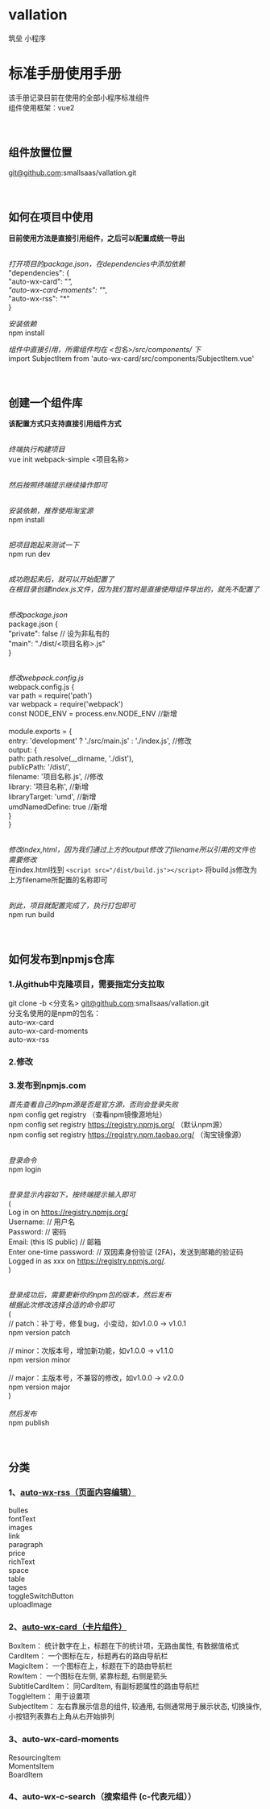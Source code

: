 # vallation
筑垒 小程序

# 标准手册使用手册
该手册记录目前在使用的全部小程序标准组件 <br>
组件使用框架：vue2 <br>
<br>
<br>

## 组件放置位置
git@github.com:smallsaas/vallation.git <br>
<br>
<br>

## 如何在项目中使用
**目前使用方法是直接引用组件，之后可以配置成统一导出** <br>
<br>

*打开项目的package.json，在dependencies中添加依赖* <br>
"dependencies": { <br>
    "auto-wx-card": "*",<br>
    "auto-wx-card-moments": "*", <br>
    "auto-wx-rss": "*" <br>
  } <br>

*安装依赖* <br>
npm install <br>

*组件中直接引用，所需组件均在 <包名>/src/components/ 下* <br>
import SubjectItem from 'auto-wx-card/src/components/SubjectItem.vue' <br>
<br>
<br>

## 创建一个组件库
**该配置方式只支持直接引用组件方式** <br>
<br>

*终端执行构建项目* <br>
vue init webpack-simple <项目名称> <br>
<br>

*然后按照终端提示继续操作即可* <br>
<br>

*安装依赖，推荐使用淘宝源* <br>
npm install <br>
<br>

*把项目跑起来测试一下* <br>
npm run dev  <br>
<br>

*成功跑起来后，就可以开始配置了* <br>
*在根目录创建index.js文件，因为我们暂时是直接使用组件导出的，就先不配置了* <br>
<br>

*修改package.json* <br>
package.json { <br>
    "private": false // 设为非私有的 <br>
    "main": "./dist/<项目名称>.js" <br>
} <br>
<br>

*修改webpack.config.js* <br>
webpack.config.js { <br>
    var path = require('path') <br>
    var webpack = require('webpack') <br>
    const NODE_ENV = process.env.NODE_ENV  //新增 <br>
<br>
    module.exports = { <br>
        entry: 'development' ? './src/main.js' : './index.js', //修改 <br>
        output: { <br>
            path: path.resolve(__dirname, './dist'), <br>
            publicPath: '/dist/', <br>
            filename: '项目名称.js',  //修改 <br>
            library: '项目名称',  //新增 <br>
            libraryTarget: 'umd',  //新增 <br>
            umdNamedDefine: true  //新增 <br>
  }<br>
}<br>
<br>

*修改index,html，因为我们通过上方的output修改了filename所以引用的文件也需要修改* <br>
在index.html找到 `<script src="/dist/build.js"></script>` 将build.js修改为上方filename所配置的名称即可 <br>
<br>

*到此，项目就配置完成了，执行打包即可* <br>
npm run build <br>
<br>
<br>

## 如何发布到npmjs仓库
### 1.从github中克隆项目，需要指定分支拉取
git clone -b <分支名> git@github.com:smallsaas/vallation.git <br>
分支名使用的是npm的包名：<br>
auto-wx-card <br>
auto-wx-card-moments <br>
auto-wx-rss <br>

### 2.修改

### 3.发布到npmjs.com
*首先查看自己的npm源是否是官方源，否则会登录失败* <br>
npm config get registry （查看npm镜像源地址）<br>
npm config set registry https://registry.npmjs.org/ （默认npm源）<br>
npm config set registry https://registry.npm.taobao.org/ （淘宝镜像源）<br>
<br>

*登录命令* <br>
npm login <br>
<br>

*登录显示内容如下，按终端提示输入即可* <br>
( <br>
    Log in on https://registry.npmjs.org/ <br>
    Username:  // 用户名 <br>
    Password:  // 密码 <br>
    Email: (this IS public)  // 邮箱 <br>
    Enter one-time password:  // 双因素身份验证 (2FA)，发送到邮箱的验证码 <br>
    Logged in as xxx on https://registry.npmjs.org/. <br>
) <br>
<br>

*登录成功后，需要更新你的npm包的版本，然后发布* <br>
*根据此次修改选择合适的命令即可* <br>
( <br>
    // patch：补丁号，修复bug，小变动，如v1.0.0 -> v1.0.1 <br>
    npm version patch <br>
    <br>
    // minor：次版本号，增加新功能，如v1.0.0 -> v1.1.0 <br>
    npm version minor <br>
    <br>
    // major：主版本号，不兼容的修改，如v1.0.0 -> v2.0.0 <br>
    npm version major <br>
) <br>
<br>
*然后发布* <br>
npm publish <br>
<br>
<br>

## 分类

### 1、[auto-wx-rss（页面内容编辑）](https://gitee.com/smallsaas/auto-render/blob/master/组件分类管理/RSS组件%5Brss%5D.md#rss内容展示标准组件)
bulles <br>
fontText <br>
images <br>
link <br>
paragraph <br>
price <br>
richText <br>
space <br>
table <br>
tages <br>
toggleSwitchButton <br>
uploadImage <br>

### 2、[auto-wx-card（卡片组件）](https://gitee.com/smallsaas/auto-render/blob/master/组件分类管理/卡片组件%5Bcard%5D.md#卡片标准组件)
BoxItem： 统计数字在上，标题在下的统计项，无路由属性, 有数据值格式<br>
CardItem： 一个图标在左，标题再右的路由导航栏<br>
MagicItem： 一个图标在上，标题在下的路由导航栏<br>
RowItem： 一个图标在左侧, 紧靠标题, 右侧是箭头<br>
SubtitleCardItem： 同CardItem, 有副标题属性的路由导航栏<br>
ToggleItem： 用于设置项<br>
SubjectItem： 左右靠展示信息的组件, 较通用, 右侧通常用于展示状态, 切换操作, 小按钮列表靠右上角从右开始排列<br>

### 3、auto-wx-card-moments
ResourcingItem <br>
MomentsItem <br>
BoardItem <br>

### 4、auto-wx-c-search（搜索组件 (c-代表元组））
